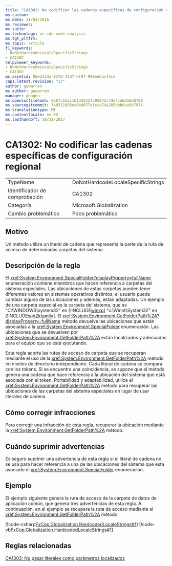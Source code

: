 ```yaml
---
title: "CA1302: No codificar las cadenas específicas de configuración regional | Documentos de Microsoft"
ms.custom: 
ms.date: 11/04/2016
ms.reviewer: 
ms.suite: 
ms.technology: vs-ide-code-analysis
ms.tgt_pltfrm: 
ms.topic: article
f1_keywords:
- DoNotHardcodeLocaleSpecificStrings
- CA1302
helpviewer_keywords:
- DoNotHardcodeLocaleSpecificStrings
- CA1302
ms.assetid: 05ed134a-837d-43d7-bf97-906edeac44ce
caps.latest.revision: "17"
author: gewarren
ms.author: gewarren
manager: ghogen
ms.openlocfilehash: 9a6fc1bac1b13d432f395842c7de4ce6250dd708
ms.sourcegitcommit: f40311056ea0b4677efcca74a285dbb0ce0e7974
ms.translationtype: MT
ms.contentlocale: es-ES
ms.lasthandoff: 10/31/2017
---
```

# <a name="ca1302-do-not-hardcode-locale-specific-strings"></a>CA1302: No codificar las cadenas específicas de configuración regional
|||  
|-|-|  
|TypeName|DoNotHardcodeLocaleSpecificStrings|  
|Identificador de comprobación|CA1302|  
|Categoría|Microsoft.Globalization|  
|Cambio problemático|Poco problemático|  
  
## <a name="cause"></a>Motivo  
 Un método utiliza un literal de cadena que representa la parte de la ruta de acceso de determinadas carpetas del sistema.  
  
## <a name="rule-description"></a>Descripción de la regla  
 El <xref:System.Environment.SpecialFolder?displayProperty=fullName> enumeración contiene miembros que hacen referencia a carpetas del sistema especiales. Las ubicaciones de estas carpetas pueden tener diferentes valores en sistemas operativos distintos, el usuario puede cambiar alguna de las ubicaciones y además, están adaptadas. Un ejemplo de una carpeta especial es la carpeta del sistema, que es "C:\WINDOWS\system32" en [!INCLUDE[winxp](../code-quality/includes/winxp_md.md)] "c:\Winnt\System32" en [!INCLUDE[win2kfamily](../code-quality/includes/win2kfamily_md.md)]. El <xref:System.Environment.GetFolderPath%2A?displayProperty=fullName> método devuelve las ubicaciones que están asociadas a la <xref:System.Environment.SpecialFolder> enumeración. Las ubicaciones que se devuelven por <xref:System.Environment.GetFolderPath%2A> están localizados y adecuados para el equipo que se está ejecutando.  
  
 Esta regla acorta las rutas de acceso de carpeta que se recuperan mediante el uso de la <xref:System.Environment.GetFolderPath%2A> método en niveles de directorio independiente. Cada literal de cadena se compara con los tokens. Si se encuentra una coincidencia, se supone que el método genera una cadena que hace referencia a la ubicación del sistema que está asociada con el token. Portabilidad y adaptabilidad, utilice el <xref:System.Environment.GetFolderPath%2A> método para recuperar las ubicaciones de las carpetas del sistema especiales en lugar de usar literales de cadena.  
  
## <a name="how-to-fix-violations"></a>Cómo corregir infracciones  
 Para corregir una infracción de esta regla, recuperar la ubicación mediante la <xref:System.Environment.GetFolderPath%2A> método.  
  
## <a name="when-to-suppress-warnings"></a>Cuándo suprimir advertencias  
 Es seguro suprimir una advertencia de esta regla si el literal de cadena no se usa para hacer referencia a una de las ubicaciones del sistema que está asociado el <xref:System.Environment.SpecialFolder> enumeración.  
  
## <a name="example"></a>Ejemplo  
 El ejemplo siguiente genera la ruta de acceso de la carpeta de datos de aplicación común, que genera tres advertencias de esta regla. A continuación, en el ejemplo se recupera la ruta de acceso mediante el <xref:System.Environment.GetFolderPath%2A> método.  
  
 [!code-csharp[FxCop.Globalization.HardcodedLocaleStrings#1](../code-quality/codesnippet/CSharp/ca1302-do-not-hardcode-locale-specific-strings_1.cs)]
 [!code-vb[FxCop.Globalization.HardcodedLocaleStrings#1](../code-quality/codesnippet/VisualBasic/ca1302-do-not-hardcode-locale-specific-strings_1.vb)]  
  
## <a name="related-rules"></a>Reglas relacionadas  
 [CA1303: No pasar literales como parámetros localizados](../code-quality/ca1303-do-not-pass-literals-as-localized-parameters.md)